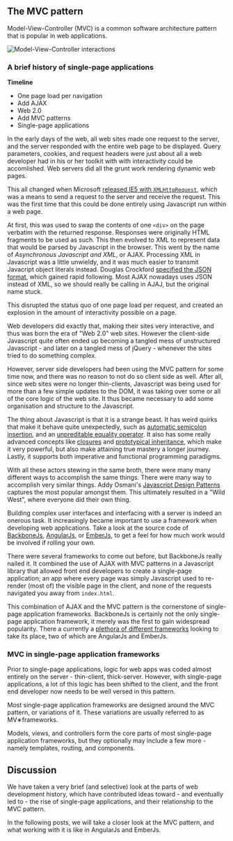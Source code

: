 ## The MVC pattern

Model-View-Controller (MVC) is a common software architecture pattern that is popular in web applications.

![Model-View-Controller interactions](http://upload.wikimedia.org/wikipedia/commons/thumb/a/a0/MVC-Process.svg/200px-MVC-Process.svg.png)

### A brief history of single-page applications

**Timeline**

- One page load per navigation
- Add AJAX
- Web 2.0
- Add MVC patterns
- Single-page applications

In the early days of the web, all web sites made one request to the server,
and the server responded with the entire web page to be displayed.
Query parameters, cookies, and request headers were just about all a web developer had
in his or her toolkit with with interactivity could be accomlished.
Web servers did all the grunt work rendering dynamic web pages.

This all changed when Microsoft [released IE5 with `XMLHttpRequest`](http://en.wikipedia.org/wiki/XMLHttpRequest#Support_in_Internet_Explorer_versions_5.2C_5.5.2C_and_6),
which was a means to send a request to the server and receive the request.
This was the first time that this could be done entirely using Javascript run within a web page.

At first, this was used to swap the contents of one `<div>` on the page verbatim with the returned response.
Responses were originally HTML fragments to be used as such.
This then evolved to XML to represent data that would be parsed by Javascript in the browser.
This went by the name of *Asynchronous Javascript and XML*, or AJAX.
Processing XML in Javascript was a little unwieldy,
and it was much easier to transmit Javacript object literals instead.
Douglas Crockford [specified the JSON format](http://en.wikipedia.org/wiki/JSON#History),
which gained rapid following.
Most AJAX nowadays uses JSON instead of XML, so we should really be calling in AJAJ, but the original name stuck.

This disrupted the status quo of one page load per request,
and created an explosion in the amount of interactivity possible on a page.

Web developers did exactly that, making their sites very interactive,
and thus was born the era of "Web 2.0" web sites.
However the client-side Javascript quite often ended up becoming a tangled mess of unstructured Javascript -
and later on a tangled mess of jQuery -
whenever the sites tried to do something complex.

However, server side developers had been using the MVC pattern for some time now,
and there was no reason to not do so client side as well.
After all, since web sites were no longer thin-clients,
Javascript was being used for more than a few simple updates to the DOM,
it was taking over some or all of the core logic of the web site.
It thus became necessary to add some organisation and structure to the Javascript.

The thing about Javascript is that it is a strange beast.
It has weird quirks that make it behave quite unexpectedly,
such as [automatic semicolon insertion](http://bonsaiden.github.io/JavaScript-Garden/#core.semicolon),
and an [unpreditable equality operator](http://dorey.github.io/JavaScript-Equality-Table/unified/).
It also has some really advanced concepts like [closures](https://developer.mozilla.org/en-US/docs/Web/JavaScript/Guide/Closures) and
[prototypical inheritance](https://developer.mozilla.org/en-US/docs/Web/JavaScript/Guide/Inheritance_and_the_prototype_chain),
which make it very powerful, but also make attaining true mastery a longer journey.
Lastly, it supports both imperative and functional programming paradigms.

With all these actors stewing in the same broth,
there were many many different ways to accomplish the same things.
There were many way to accomplish very similar things.
Addy Osmani's [Javascript Design Patterns](http://addyosmani.com/resources/essentialjsdesignpatterns/book/#designpatternsjavascript) captures the most popular amongst them.
This ultimately resulted in a "Wild West", where everyone did their own thing.

Building complex user interfaces and interfacing with a server is indeed an onerous task.
It increasingly became important to use a framework when developing web applications.
Take a look at the source code of [BackboneJs](https://github.com/jashkenas/backbone/),
[AngularJs](https://github.com/angular/angular.js/), or
[EmberJs](https://github.com/emberjs/ember.js/),
to get a feel for how much work would be involved if rolling your own.

There were several frameworks to come out before, but BackboneJs really nailed it.
It combined the use of AJAX with MVC patterns in a Javascript library that allowed front end developers to create a single-page application;
an app where every page was simply Javascript used to re-render (most of) the visible page in the client, and none of the requests navigated you away from `index.html`.

This combination of AJAX and the MVC pattern is the cornerstone of single-page application frameworks.
BackboneJs is certainly not the only single-page application framework,
it merely was the first to gain widespread popularity.
There a currently a [plethora of different frameworks](http://todomvc.com) looking to take its place,
two of which are AngularJs and EmberJs.

### MVC in single-page application frameworks

Prior to single-page applications,
logic for web apps was coded almost entirely on the server - thin-client, thick-server.
However, with single-page applications, 
a lot of this logic has been shifted to the client,
and the front end developer now needs to be well versed in this pattern.

Most single-page application frameworks are designed around the MVC pattern, or variations of it.
These variations are usually referred to as MV&lowast;frameworks.

Models, views, and controllers form the core parts of most single-page application frameworks, but they optionally may include a few more -
namely templates, routing, and components.

## Discussion

We have taken a very brief (and selective) look at the parts of web development history,
which have contributed ideas toward - and eventually led to -
the rise of single-page applications, and their relationship to the MVC pattern.

In the following posts, we will take a closer look at the MVC pattern,
and what working with it is like in AngularJs and EmberJs.
